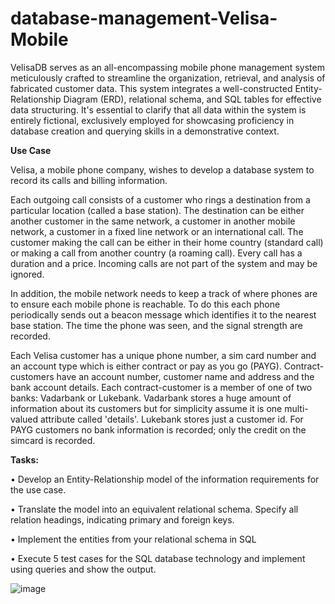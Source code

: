 # database-management-Velisa-Mobile

VelisaDB serves as an all-encompassing mobile phone management system meticulously crafted to streamline the organization, retrieval, and analysis of fabricated customer data. This system integrates a well-constructed Entity-Relationship Diagram (ERD), relational schema, and SQL tables for effective data structuring. It's essential to clarify that all data within the system is entirely fictional, exclusively employed for showcasing proficiency in database creation and querying skills in a demonstrative context.

**Use Case**

Velisa, a mobile phone company, wishes to develop a database system to record its calls and billing information. 

Each outgoing call consists of a customer who rings a destination from a particular location (called a base station). The destination can be either another customer in the same network, a customer in another mobile network, a customer in a fixed line network or an international call. The customer making the call can be either in their home country (standard call) or making a call from another country (a roaming call). Every call has a duration and a price. Incoming calls are not part of the system and may be ignored. 

In addition, the mobile network needs to keep a track of where phones are to ensure each mobile phone is reachable. To do this each phone periodically sends out a beacon message which identifies it to the nearest base station. The time the phone was seen, and the signal strength are recorded. 

Each Velisa customer has a unique phone number, a sim card number and an account type which is either contract or pay as you go (PAYG). Contract-customers have an account number, customer name and address and the bank account details. Each contract-customer is a member of one of two banks: Vadarbank or Lukebank. Vadarbank stores a huge amount of information about its customers but for simplicity assume it is one multi-valued attribute called 'details'. Lukebank stores just a customer id. For PAYG customers no bank information is recorded; only the credit on the simcard is recorded.

**Tasks:**

•	Develop an Entity-Relationship model of the information requirements for the use case.

•	Translate the model into an equivalent relational schema. Specify all relation headings, indicating primary and foreign keys. 

•	Implement the entities from your relational schema in SQL

•	Execute 5 test cases for the SQL database technology and implement using queries and show the output.


![image](https://github.com/Saritanaiki/database-management-Velisa-Mobile/assets/103121228/4f2fe7bf-b43f-4e22-9653-b490db31220f)

